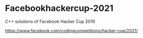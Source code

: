 # Facebookhackercup-2021
C++ solutions of Facebook Hacker Cup 2019

https://www.facebook.com/codingcompetitions/hacker-cup/2021/
